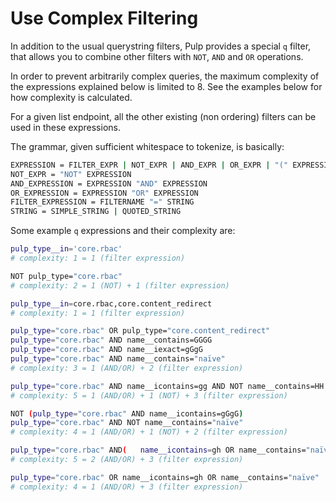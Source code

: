 # Use Complex Filtering

In addition to the usual querystring filters, Pulp provides a special `q` filter, that allows you
to combine other filters with `NOT`, `AND` and `OR` operations.

In order to prevent arbitrarily complex queries, the maximum complexity of the expressions
explained below is limited to 8. See the examples below for how complexity is calculated.

For a given list endpoint, all the other existing (non ordering) filters can be used in these
expressions.

The grammar, given sufficient whitespace to tokenize, is basically:

```bash
EXPRESSION = FILTER_EXPR | NOT_EXPR | AND_EXPR | OR_EXPR | "(" EXPRESSION ")"
NOT_EXPR = "NOT" EXPRESSION
AND_EXPRESSION = EXPRESSION "AND" EXPRESSION
OR_EXPRESSION = EXPRESSION "OR" EXPRESSION
FILTER_EXPRESSION = FILTERNAME "=" STRING
STRING = SIMPLE_STRING | QUOTED_STRING
```

Some example `q` expressions and their complexity are:

```bash
pulp_type__in='core.rbac'
# complexity: 1 = 1 (filter expression)

NOT pulp_type="core.rbac"
# complexity: 2 = 1 (NOT) + 1 (filter expression)

pulp_type__in=core.rbac,core.content_redirect
# complexity: 1 = 1 (filter expression)

pulp_type="core.rbac" OR pulp_type="core.content_redirect"
pulp_type="core.rbac" AND name__contains=GGGG
pulp_type="core.rbac" AND name__iexact=gGgG
pulp_type="core.rbac" AND name__contains="naïve"
# complexity: 3 = 1 (AND/OR) + 2 (filter expression)

pulp_type="core.rbac" AND name__icontains=gg AND NOT name__contains=HH
# complexity: 5 = 1 (AND/OR) + 1 (NOT) + 3 (filter expression)

NOT (pulp_type="core.rbac" AND name__icontains=gGgG)
pulp_type="core.rbac" AND NOT name__contains="naïve"
# complexity: 4 = 1 (AND/OR) + 1 (NOT) + 2 (filter expression)

pulp_type="core.rbac" AND(   name__icontains=gh OR name__contains="naïve")
# complexity: 5 = 2 (AND/OR) + 3 (filter expression)

pulp_type="core.rbac" OR name__icontains=gh OR name__contains="naïve"
# complexity: 4 = 1 (AND/OR) + 3 (filter expression)
```
